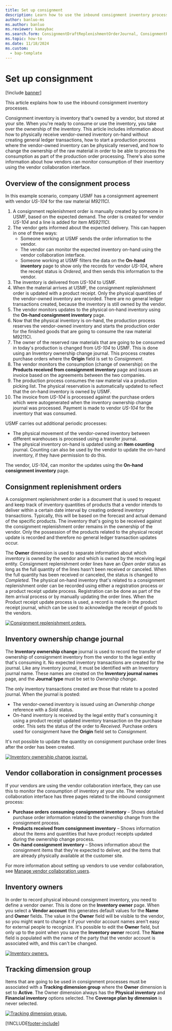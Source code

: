 ```yaml
---
title: Set up consignment
description: Learn how to use the inbound consignment inventory processes, including an overview and step-by-step process of the consignment process.
author: banluo-ms
ms.author: banluo
ms.reviewer: kamaybac
ms.search.form: ConsignmentDraftReplenishmentOrderJournal, ConsignmentProductReceiptLines, ConsignmentReplenishmentOrder, ConsignmentVendorPortalOnHand, InventJournalOwnershipChange, InventOnHandItemListPage, PurchTable, PurchTablePart, PurchVendorPortalConfirmedOrders, DirPartyTable, EcoResTrackingDimensionGroup, InventJournalName, InventOwner, InventTableInventoryDimensionGroups, VendTable
ms.topic: how-to
ms.date: 11/18/2024
ms.custom: 
  - bap-template
---
```


# Set up consignment

[!include [banner](../includes/banner.md)]

This article explains how to use the inbound consignment inventory processes.

Consignment inventory is inventory that's owned by a vendor, but stored at your site. When you're ready to consume or use the inventory, you take over the ownership of the inventory. This article includes information about how to physically receive vendor-owned inventory on-hand without creating general ledger transactions, how to start a production process where the vendor-owned inventory can be physically reserved, and how to change the ownership of the raw material in order to be able to process the consumption as part of the production order processing. There's also some information about how vendors can monitor consumption of their inventory using the vendor collaboration interface.

## Overview of the consignment process

In this example scenario, company USMF has a consignment agreement with vendor *US-104* for the raw material *M9211CI*.

1. A consignment replenishment order is manually created by someone in USMF, based on the expected demand. The order is created for vendor *US-104* and a line is added for item *MS9211CI*.
1. The vendor gets informed about the expected delivery. This can happen in one of three ways:
    - Someone working at USMF sends the order information to the vendor.
    - The vendor can monitor the expected inventory on-hand using the vendor collaboration interface.
    - Someone working at USMF filters the data on the **On-hand inventory** page to show only the records for vendor *US-104*, where the receipt status is *Ordered*, and then sends this information to the vendor.
1. The inventory is delivered from *US-104* to USMF.
1. When the material arrives at USMF, the consignment replenishment order is updated with a product receipt. Only the physical quantities of the vendor-owned inventory are recorded. There are no general ledger transactions created, because the inventory is still owned by the vendor.
1. The vendor monitors updates to the physical on-hand inventory using the **On-hand consignment inventory** page.
1. Now that the physical inventory is on-hand, the production process reserves the vendor-owned inventory and starts the production order for the finished goods that are going to consume the raw material M9211CI.
1. The owner of the reserved raw materials that are going to be consumed in today's production is changed from *US-104* to USMF. This is done using an Inventory ownership change journal. This process creates purchase orders where the **Origin** field is set to *Consignment*.
1. The vendor monitors the consumption (change of ownership) on the **Products received from consignment inventory** page and issues an invoice based on the agreements between the two companies.
1. The production process consumes the raw material via a production picking list. The physical reservation is automatically updated to reflect that the on-hand inventory is owned by USMF.
1. The invoice from *US-104* is processed against the purchase orders which were autogenerated when the inventory ownership change journal was processed. Payment is made to vendor *US-104* for the inventory that was consumed.

USMF carries out additional periodic processes:

- The physical movement of the vendor-owned inventory between different warehouses is processed using a transfer journal.
- The physical inventory on-hand is updated using an **Item counting** journal. Counting can also be used by the vendor to update the on-hand inventory, if they have permission to do this.

The vendor, *US-104*, can monitor the updates using the **On-hand consignment inventory** page.

## Consignment replenishment orders

A consignment replenishment order is a document that is used to request and keep track of inventory quantities of products that a vendor intends to deliver within a certain date interval by creating ordered inventory transactions. Typically, this will be based on the forecast and actual demand of the specific products. The inventory that's going to be received against the consignment replenishment order remains in the ownership of the vendor. Only the possession of the products related to the physical receipt update is recorded and therefore no general ledger transaction updates occur.

The **Owner** dimension is used to separate information about which inventory is owned by the vendor and which is owned by the receiving legal entity. Consignment replenishment order lines have an *Open order* status as long as the full quantity of the lines hasn't been received or canceled. When the full quantity has been received or canceled, the status is changed to *Completed*. The physical on-hand inventory that's related to a consignment replenishment order can be recorded using either a registration process or a product receipt update process. Registration can be done as part of the item arrival process or by manually updating the order lines. When the Product receipt update process is used, a record is made in the product receipt journal, which can be used to acknowledge the receipt of goods to the vendors.

[![Consignment replenishment orders.](./media/consignment-replenishment-order.png)](./media/consignment-replenishment-order.png)

## Inventory ownership change journal

The **Inventory ownership change** journal is used to record the transfer of ownership of consignment inventory from the vendor to the legal entity that's consuming it. No expected inventory transactions are created for the journal. Like any inventory journal, it must be identified with an Inventory journal name. These names are created on the **Inventory journal names** page, and the **Journal type** must be set to *Ownership change*.

The only inventory transactions created are those that relate to a posted journal. When the journal is posted:

- The vendor-owned inventory is issued using an *Ownership change* reference with a *Sold* status.
- On-hand inventory is received by the legal entity that's consuming it using a product receipt updated inventory transaction on the purchase order. This sets the status of the order to *Received*. Purchase orders used for consignment have the **Origin** field set to *Consignment*.

It's not possible to update the quantity on consignment purchase order lines after the order has been created.

[![Inventory ownership change journal.](./media/inventory-ownership-change-journal.png)](./media/inventory-ownership-change-journal.png)

## Vendor collaboration in consignment processes

If your vendors are using the vendor collaboration interface, they can use this to monitor the consumption of inventory at your site. The vendor collaboration interface has three pages related to the inbound consignment process:

- **Purchase orders** **consuming consignment inventory** – Shows detailed purchase order information related to the ownership change from the consignment process.
- **Products received from consignment inventory** – Shows information about the items and quantities that have product receipts updated during the ownership change process.
- **On-hand consignment inventory** – Shows information about the consignment items that they're expected to deliver, and the items that are already physically available at the customer site.

For more information about setting up vendors to use vendor collaboration, see [Manage vendor collaboration users](../procurement/manage-vendor-collaboration-users.md).

## Inventory owners

In order to record physical inbound consignment inventory, you need to define a vendor owner. This is done on the **Inventory owner** page. When you select a **Vendor account** this generates default values for the **Name** and **Owner** fields. The value in the **Owner** field will be visible to the vendor, so you might want to change it if your vendor account names aren't easy for external people to recognize. It's possible to edit the **Owner** field, but only up to the point when you save the **Inventory owner** record. The **Name** field is populated with the name of the party that the vendor account is associated with, and this can't be changed.

[![Inventory owners.](./media/inventory-owners.png)](./media/inventory-owners.png)

## Tracking dimension group

Items that are going to be used in consignment processes must be associated with a **Tracking dimension group** where the **Owner** dimension is set to **Active**. The Owner dimension always has the **Physical inventory** and **Financial inventory** options selected. The **Coverage plan by dimension** is never selected.

[![Tracking dimension group.](./media/tracking-dimension-group.png)](./media/tracking-dimension-group.png)

[!INCLUDE[footer-include](../../includes/footer-banner.md)]
